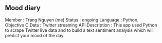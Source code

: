 ## Mood diary

Member      : Trang Nguyen (me)
Status      : ongoing 
Language    : Python, Objective C
Data        : Twitter streaming API
Description : This app used Python to scrape Twitter live data and to build a text sentiment analysis which will predict your mood of the day. 
